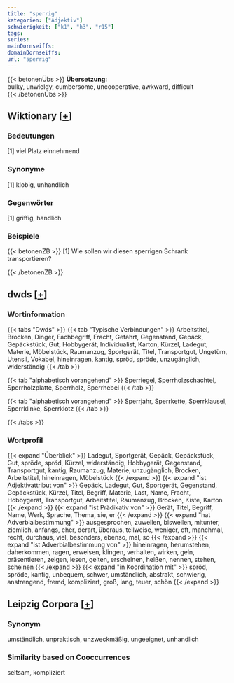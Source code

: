 ```yaml
---
title: "sperrig"
kategorien: ["Adjektiv"]
schwierigkeit: ["k1", "h3", "r15"]
tags:
series:
mainDornseiffs:
domainDornseiffs:
url: "sperrig"
---
```


{{< betonenÜbs >}}
**Übersetzung:**  
bulky, unwieldy, cumbersome, uncooperative, awkward, difficult  
{{< /betonenÜbs >}}

## Wiktionary [[+](https://de.wiktionary.org/wiki/sperrig)]

### Bedeutungen
[1] viel Platz einnehmend  

### Synonyme
[1] klobig, unhandlich  

### Gegenwörter
[1] griffig, handlich  

### Beispiele
{{< betonenZB >}}
[1] Wie sollen wir diesen sperrigen Schrank transportieren?  

{{< /betonenZB >}}


## dwds [[+](https://www.dwds.de/wb/sperrig)]

### Wortinformation
{{< tabs "Dwds" >}}
{{< tab "Typische Verbindungen" >}}
Arbeitstitel, Brocken, Dinger, Fachbegriff, Fracht, Gefährt, Gegenstand, Gepäck, Gepäckstück, Gut, Hobbygerät, Individualist, Karton, Kürzel, Ladegut, Materie, Möbelstück, Raumanzug, Sportgerät, Titel, Transportgut, Ungetüm, Utensil, Vokabel, hineinragen, kantig, spröd, spröde, unzugänglich, widerständig
{{< /tab >}}

{{< tab "alphabetisch vorangehend" >}}
Sperriegel, Sperrholzschachtel, Sperrholzplatte, Sperrholz, Sperrhebel
{{< /tab >}}

{{< tab "alphabetisch vorangehend" >}}
Sperrjahr, Sperrkette, Sperrklausel, Sperrklinke, Sperrklotz
{{< /tab >}}

{{< /tabs >}}

### Wortprofil
{{< expand "Überblick" >}} Ladegut, Sportgerät, Gepäck, Gepäckstück, Gut, spröde, spröd, Kürzel, widerständig, Hobbygerät, Gegenstand, Transportgut, kantig, Raumanzug, Materie, unzugänglich, Brocken, Arbeitstitel, hineinragen, Möbelstück {{< /expand >}}
{{< expand "ist Adjektivattribut von" >}} Gepäck, Ladegut, Gut, Sportgerät, Gegenstand, Gepäckstück, Kürzel, Titel, Begriff, Materie, Last, Name, Fracht, Hobbygerät, Transportgut, Arbeitstitel, Raumanzug, Brocken, Kiste, Karton {{< /expand >}}
{{< expand "ist Prädikativ von" >}} Gerät, Titel, Begriff, Name, Werk, Sprache, Thema, sie, er {{< /expand >}}
{{< expand "hat Adverbialbestimmung" >}} ausgesprochen, zuweilen, bisweilen, mitunter, ziemlich, anfangs, eher, derart, überaus, teilweise, weniger, oft, manchmal, recht, durchaus, viel, besonders, ebenso, mal, so {{< /expand >}}
{{< expand "ist Adverbialbestimmung von" >}} hineinragen, herumstehen, daherkommen, ragen, erweisen, klingen, verhalten, wirken, geln, präsentieren, zeigen, lesen, gelten, erscheinen, heißen, nennen, stehen, scheinen {{< /expand >}}
{{< expand "in Koordination mit" >}} spröd, spröde, kantig, unbequem, schwer, umständlich, abstrakt, schwierig, anstrengend, fremd, kompliziert, groß, lang, teuer, schön {{< /expand >}}

## Leipzig Corpora [[+](https://corpora.uni-leipzig.de/en/res?word=sperrig&corpusId=deu_newscrawl-public_2018)]


### Synonym
umständlich, unpraktisch, unzweckmäßig, ungeeignet, unhandlich


### Similarity based on Cooccurrences
seltsam, kompliziert

